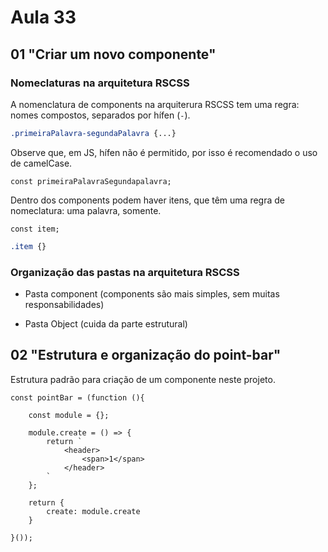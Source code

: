 # Aula 33

## 01 "Criar um novo componente"

### Nomeclaturas na arquitetura RSCSS

A nomenclatura de components na arquiterura RSCSS tem uma regra: nomes compostos, separados por hífen (`-`).

```CSS
.primeiraPalavra-segundaPalavra {...}
```

Observe que, em JS, hífen não é permitido, por isso é recomendado o uso de camelCase.

```JS
const primeiraPalavraSegundapalavra;
```

Dentro dos components podem haver itens, que têm uma regra de nomeclatura: uma palavra, somente.

```JS
const item;
```

```CSS
.item {}
```


### Organização das pastas na arquitetura RSCSS

- Pasta component (components são mais simples, sem muitas responsabilidades)

- Pasta Object (cuida da parte estrutural)

## 02 "Estrutura e organização do point-bar"

Estrutura padrão para criação de um componente neste projeto.

```JS
const pointBar = (function (){

    const module = {};

    module.create = () => {
        return `
            <header>
                <span>1</span>
            </header>
        `
    };

    return {
        create: module.create
    }

}());
```